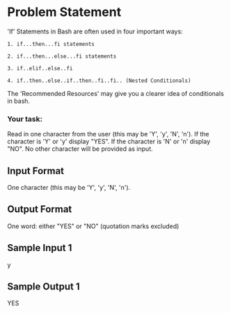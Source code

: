 # Problem Statement

'If' Statements in Bash are often used in four important ways:

```
1. if...then...fi statements

2. if...then...else...fi statements  

3. if..elif..else..fi  

4. if..then..else..if..then..fi..fi.. (Nested Conditionals)
```

The 'Recommended Resources' may give you a clearer idea of conditionals in bash.

### Your task:

Read in one character from the user (this may be 'Y', 'y', 'N', 'n'). If the character is 'Y' or 'y' display "YES". If the character is 'N' or 'n' display "NO". No other character will be provided as input.

## Input Format 

One character (this may be 'Y', 'y', 'N', 'n').

## Output Format 

One word: either "YES" or "NO" (quotation marks excluded)

## Sample Input 1

y  

## Sample Output 1

YES  
